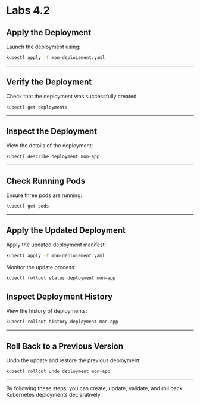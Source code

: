 # Labs 4.2

## Apply the Deployment

Launch the deployment using:

```bash
kubectl apply -f mon-deploiement.yaml
```

---

## Verify the Deployment

Check that the deployment was successfully created:

```bash
kubectl get deployments
```

---

## Inspect the Deployment

View the details of the deployment:

```bash
kubectl describe deployment mon-app
```

---

## Check Running Pods

Ensure three pods are running:

```bash
kubectl get pods
```

---

## Apply the Updated Deployment

Apply the updated deployment manifest:

```bash
kubectl apply -f mon-deploiement.yaml
```

Monitor the update process:

```bash
kubectl rollout status deployment mon-app
```

## Inspect Deployment History

View the history of deployments:

```bash
kubectl rollout history deployment mon-app
```

---

## Roll Back to a Previous Version

Undo the update and restore the previous deployment:

```bash
kubectl rollout undo deployment mon-app
```

---

By following these steps, you can create, update, validate, and roll back Kubernetes deployments declaratively.
